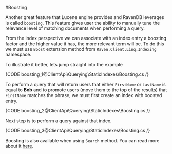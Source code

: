 ﻿#Boosting

Another great feature that Lucene engine provides and RavenDB leverages is called `boosting`. This feature gives user the ability to manually tune the relevance level of matching documents when performing a query. 

From the index perspective we can associate with an index entry a boosting factor and the higher value it has, the more relevant term will be. To do this we must use `Boost` extension method from `Raven.Client.Linq.Indexing` namespace.

To illustrate it better, lets jump straight into the example

{CODE boosting_1@ClientApi\Querying\StaticIndexes\Boosting.cs /}

To perform a query that will return users that either `FirstName` or `LastName` is equal to **Bob** and to promote users (move them to the top of the results) that `FirstName` matches the phrase, we must first create an index with boosted entry.

{CODE boosting_2@ClientApi\Querying\StaticIndexes\Boosting.cs /}

Next step is to perform a query against that index.

{CODE boosting_3@ClientApi\Querying\StaticIndexes\Boosting.cs /}

Boosting is also available when using `Search` method. You can read more about it [here](searching#boosting).